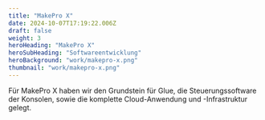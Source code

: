 ```yaml
---
title: "MakePro X"
date: 2024-10-07T17:19:22.006Z
draft: false
weight: 3
heroHeading: "MakePro X"
heroSubHeading: "Softwareentwicklung"
heroBackground: "work/makepro-x.png"
thumbnail: "work/makepro-x.png"
---
```


Für MakePro X haben wir den Grundstein für Glue, die Steuerungssoftware der Konsolen, sowie die komplette Cloud-Anwendung und -Infrastruktur gelegt.
